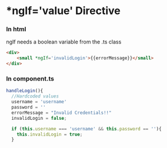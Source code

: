 # *ngIf='value' Directive 

### In html

ngIf needs a boolean variable from the .ts class 
```html
<div>
    <small *ngIf='invalidLogin'>{{errorMessage}}</small>
</div>
```

### In component.ts

```ts
handleLogin(){
  //Hardcoded values 
  username = 'username'
  password = ''
  errorMessage = "Invalid Credentials!!"
  invalidLogin = false;

  if (this.username === 'username' && this.password == ''){
    this.invalidLogin = true;
  }
```
